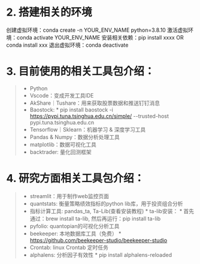 # 2. 搭建相关的环境
创建虚拟环境：conda create -n YOUR_ENV_NAME python=3.8.10
激活虚拟环境：conda activate YOUR_ENV_NAME
安装相关依赖：pip install xxxx OR conda install xxx
退出虚拟环境：conda deactivate

# 3. 目前使用的相关工具包介绍：
> * Python
> * Vscode：变成开发工具IDE
> * AkShare｜Tushare：用来获取股票数据和推送钉钉消息
> * Baostock:
    * pip install baostock -i https://pypi.tuna.tsinghua.edu.cn/simple/ --trusted-host pypi.tuna.tsinghua.edu.cn
> * Tensorflow｜Sklearn：机器学习 & 深度学习工具
> * Pandas & Numpy：数据分析处理工具
> * matplotlib：数据可视化工具
> * backtrader: 量化回测框架

# 4. 研究方面相关工具包介绍：
> * streamlit：用于制作web监控页面
> * quantstats: 衡量策略绩效指标的python lib库，用于投资组合分析
> * 指标计算工具: pandas_ta, Ta-Lib(查看安装教程)
    * ta-lib安装：
        * 首先通过：brew install ta-lib, 然后再运行：pip install ta-lib
> * pyfolio: quantopian的可视化分析工具
> * beekeeper: 本地数据库工具（免费）
    * https://github.com/beekeeper-studio/beekeeper-studio
> * Crontab: linux Crontab 定时任务
> * alphalens: 分析因子有效性
    * pip install alphalens-reloaded